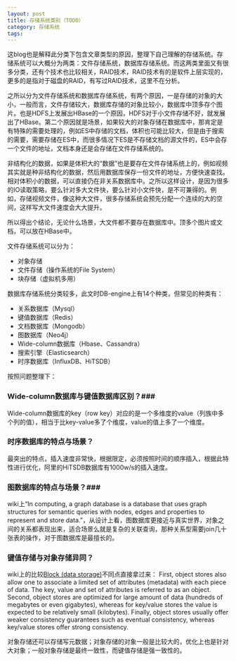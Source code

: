 ```yaml
---
layout: post
title: 存储系统类别（TODO）
category: 存储系统
tags: 
---
```


这blog也是解释此分类下包含文章类型的原因，整理下自己理解的存储系统。存储系统可以大概分为两类：文件存储系统，数据库存储系统。而这两类里面又有很多分类，还有个技术也比较相关，RAID技术，RAID技术有的是软件上层实现的，更多的是指对于磁盘的RAID，有写过RAID技术，这里不在分析。

之所以分为文件存储系统和数据库存储系统，有两个原因，一是存储的对象的大小，一般而言，文件存储较大，数据库存储的对象比较小，数据库中顶多存个图片。也是HDFS上发展出HBase的一个原因，HDFS对于小文件存储不好，就发展出了HBase。第二个原因就是场景，如果较大的对象存储在数据库中，那肯定是有特殊的需要处理的，例如ES中存储的文档，体积也可能比较大，但是由于搜索的需要，需要存储在ES中，而很多情况下ES是不存储文档的源文件的，ES中会存一个文件的地址，文档本身还是会存储在文件存储系统的。

非结构化的数据，如果是体积大的“数据”也是要存在文件存储系统上的，例如视频其实就是种非结构化的数据，然后用数据库保存一份文件的地址，方便快速查找。相对体积小的数据，可以直接仍在非关系数据库中。之所以这样设计，是因为很多的IO读取策略，要么针对多大文件快，要么针对小文件快，是不可兼得的。例如，存储视频文件，像这种大文件，很多存储系统会预先分配一个连续的大的空间，这样写大文件速度会大大提升。

所以得出个结论，无论什么场景，大文件都不要存在数据库中。顶多个图片或文档，可以放在HBase中。

文件存储系统可以分为：
- 对象存储
- 文件存储（操作系统的File System）
- 块存储（虚拟机多用）

数据库存储系统分类较多，此文时DB-engine上有14个种类，但常见的种类有：
- 关系数据库（Mysql）
- 键值数据库（Redis）
- 文档数据库（Mongodb）
- 图数据库（Neo4j）
- Wide-column数据库（Hbase、Cassandra）
- 搜索引擎（Elasticsearch）
- 时序数据库（InfluxDB、HiTSDB）

按照问题整理下：
### Wide-column数据库与键值数据库区别？###
Wide-column数据库的key（row key）对应的是一个多维度的value（列族中多个列的值），相当于比key-value多了个维度，value的值上多了一个维度。

### 时序数据库的特点与场景？ ###
最突出的特点，插入速度非常快，根据限定，必须按照时间的顺序插入，根据此特性进行优化，阿里的HiTSDB数据库有1000w/s的插入速度。

### 图数据库的特点与场景？###
wiki上“In computing, a graph database is a database that uses graph structures for semantic queries with nodes, edges and properties to represent and store data.”，从设计上看，图数据库更接近与真实世界，对象之间的关系都表现出来，适合场景么就是复杂的关联查询，那种关系型需要join几十张表的操作，对于图数据库是最擅长的。

### 键值存储与对象存储异同？ ###
wiki上的比较[Block (data storage)](https://en.wikipedia.org/wiki/Block_(data_storage))不同点直接拿过来：
First, object stores also allow one to associate a limited set of attributes (metadata) with each piece of data. The key, value and set of attributes is referred to as an object. 
Second, object stores are optimized for large amount of data (hundreds of megabytes or even gigabytes), whereas for key/value stores the value is expected to be relatively small (kilobytes). Finally, object stores usually offer weaker consistency guarantees such as eventual consistency, whereas key/value stores offer strong consistency.

对象存储还可以存储写元数据；对象存储的对象一般是比较大的，优化上也是针对大对象；一般对象存储是最终一致性，而键值存储是强一致性的。





